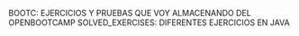
BOOTC:              EJERCICIOS Y PRUEBAS QUE VOY ALMACENANDO DEL OPENBOOTCAMP
SOLVED_EXERCISES:   DIFERENTES EJERCICIOS EN JAVA

